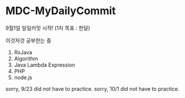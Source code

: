 # MDC-MyDailyCommit

9월1일 일일커밋 시작! (1차 목표 : 한달)

이것저것 공부한는 중


1. RxJava
2. Algorithm
3. Java Lambda Expression
4. PHP
5. node.js

sorry, 9/23 did not have to practice.
sorry, 10/1 did not have to practice.
